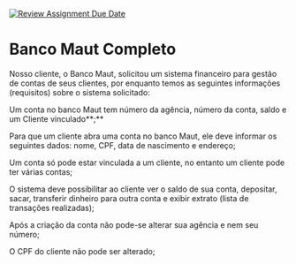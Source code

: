[![Review Assignment Due Date](https://classroom.github.com/assets/deadline-readme-button-24ddc0f5d75046c5622901739e7c5dd533143b0c8e959d652212380cedb1ea36.svg)](https://classroom.github.com/a/INZ2UqYN)
# Banco Maut Completo

Nosso cliente, o Banco Maut,  solicitou um sistema financeiro para gestão de contas de seus clientes, por enquanto temos as seguintes informações (requisitos) sobre o sistema solicitado:

Um conta no banco Maut tem número da agência, número da conta, saldo e um Cliente vinculado**;**

Para que um cliente abra uma conta no banco Maut, ele deve informar os seguintes dados: nome, CPF, data de nascimento e endereço;

Um conta só pode estar vinculada a um cliente, no entanto um cliente pode ter várias contas;

O sistema deve possibilitar ao cliente ver o saldo de sua conta, depositar, sacar, transferir dinheiro para outra conta e exibir extrato (lista de transações realizadas);

Após a criação da conta não pode-se alterar sua agência e nem seu número;

O CPF do cliente não pode ser alterado;
